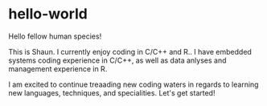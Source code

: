 # hello-world

Hello fellow human species!

This is Shaun. I currently enjoy coding in C/C++ and R.. 
I have embedded systems coding experience in C/C++, as well as 
data anlyses and management experience in R.

I am excited to continue treaading new coding waters in
regards to learning new languages, techniques, and specialities.
Let's get started! 
